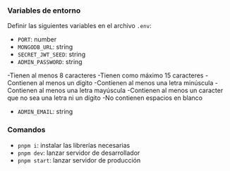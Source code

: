 
### Variables de entorno

Definir las siguientes variables en el archivo `.env`:

- `PORT`: number
- `MONGODB_URL`: string
- `SECRET_JWT_SEED`: string
- `ADMIN_PASSWORD`: string

 -Tienen al menos 8 caracteres
 -Tienen como máximo 15 caracteres
 -Contienen al menos un dígito
 -Contienen al menos una letra minúscula
 -Contienen al menos una letra mayúscula
 -Contienen al menos un caracter que no sea una letra ni un dígito
 -No contienen espacios en blanco
 
- `ADMIN_EMAIL`: string




### Comandos

- `pnpm i`: instalar las librerías necesarias
- `pnpm dev`: lanzar servidor de desarrollador
- `pnpm start`: lanzar servidor de producción
